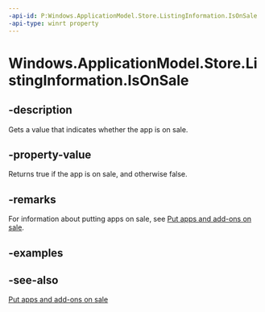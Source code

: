 ```yaml
---
-api-id: P:Windows.ApplicationModel.Store.ListingInformation.IsOnSale
-api-type: winrt property
---
```


<!-- Property syntax
public bool IsOnSale { get; }
-->

# Windows.ApplicationModel.Store.ListingInformation.IsOnSale

## -description
Gets a value that indicates whether the app is on sale.

## -property-value
Returns true if the app is on sale, and otherwise false.

## -remarks
For information about putting apps on sale, see [Put apps and add-ons on sale](https://msdn.microsoft.com/windows/uwp/publish/put-apps-and-add-ons-on-sale).

## -examples

## -see-also
[Put apps and add-ons on sale](https://msdn.microsoft.com/windows/uwp/publish/put-apps-and-add-ons-on-sale)